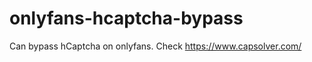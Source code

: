 # onlyfans-hcaptcha-bypass
Can bypass hCaptcha on onlyfans. Check https://www.capsolver.com/ 












































                                                              